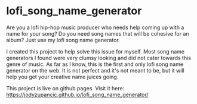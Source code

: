 # lofi_song_name_generator
Are you a lofi hip-hop music producer who needs help coming up with a name for your song? Do you need song names that will be cohesive for an album? Just use my lofi song name generator.

I created this project to help solve this issue for myself. Most song name generators I found were very clumsy looking and did not cater towards this genre of music. As far as I know, this is the first and only lofi song name generator on the web. It is not perfect and it's not meant to be, but it will help you get your creative name juices going. 

This project is live on github pages. Visit it here: https://jodyzupancic.github.io/lofi_song_name_generator/
